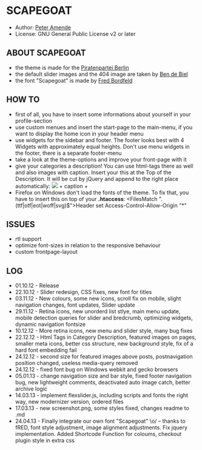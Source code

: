 # SCAPEGOAT

* Author: [Peter Amende](http://peteramende.de/)
* License: GNU General Public License v2 or later

## ABOUT SCAPEGOAT

* the theme is made for the [Piratenpartei Berlin](http://berlin.piratenpartei.de/)
* the default slider images and the 404 image are taken by [Ben de Biel](http://www.bendebiel.com/)
* the font "Scapegoat" is made by [Fred Bordfeld](http://kaklotter.de/)

## HOW TO

* first of all, you have to insert some informations about yourself in your profile-section
* use custom menues and insert the start-page to the main-menu, if you want to display the home icon in your header menu
* use widgets for the sidebar and footer. The footer looks best with 4 Widgets with approximately equal heights. Don't use menu widgets in the footer, there is a separate footer-menu
* take a look at the theme-options and improve your front-page with it
* give your categories a description! You can use html-tags there as well and also images with caption. Insert your this at the Top of the Description. It will be cut by jQuery and append to the right place automatically:
	<img src=" + image url + " /> <span class="meta-thumbnail-caption"> + caption + </span>
* Firefox on Windows don't load the fonts of the theme. To fix that, you have to insert this on top of your **.htaccess**:
	<FilesMatch "\.(ttf|otf|eot|woff|svg)$">Header set Access-Control-Allow-Origin "*"</FilesMatch>

## ISSUES

* rtl support
* optimize font-sizes in relation to the responsive behaviour
* custom frontpage-layout

## LOG

* 01.10.12 - Release
* 22.10.12 - Slider redesign, CSS fixes, new font for titles
* 03.11.12 - New colours, some new icons, scroll fix on mobile, slight navigation changes, font updates, Slider update
* 29.11.12 - Retina icons, new unorderd list stlye, main menu update, mobile detection queries for slider and bredcrumb, optimizing widgets, dynamic navigation fontsize
* 10.12.12 - More retina icons, new menu and slider style, many bug fixes
* 22.12.12 - Html Tags in Category Description, featured images on pages, smaller meta icons, better css structure, new background style, fix of a hard font embedding fail
* 24.12.12 - second size for featured images above posts, postnavigation position changed, useless media-query removed
* 24.12.12 - fixed font bug on Windows webkit and gecko browsers
* 05.01.13 - change navigation size and bar style, fixed footer navigation bug, new lightweight comments, deactivated auto image catch, better archive logic
* 14.03.13 - implement flexslider.js, including scripts and fonts the right way, new modernizer version, ordered files
* 17.03.13 - new screenshot.png, some styles fixed, changes readme to .md
* 24.04.13 - Finally integrate our own font "Scapegoat" \o/ – thanks to fRED, font style adjustment, image alignment adjustments. Fix jquery implementation. Added Shortcode Function for coloums, checkout plugin style in extra css